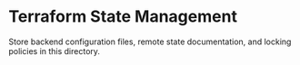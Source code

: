 # Terraform State Management

Store backend configuration files, remote state documentation, and locking policies in this directory.
